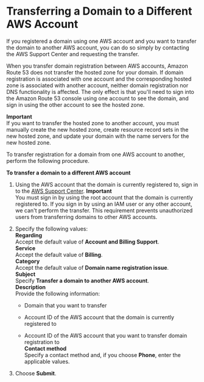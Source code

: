 # Transferring a Domain to a Different AWS Account<a name="domain-transfer-between-aws-accounts"></a>

If you registered a domain using one AWS account and you want to transfer the domain to another AWS account, you can do so simply by contacting the AWS Support Center and requesting the transfer\.

When you transfer domain registration between AWS accounts, Amazon Route 53 does not transfer the hosted zone for your domain\. If domain registration is associated with one account and the corresponding hosted zone is associated with another account, neither domain registration nor DNS functionality is affected\. The only effect is that you'll need to sign into the Amazon Route 53 console using one account to see the domain, and sign in using the other account to see the hosted zone\.

**Important**  
If you want to transfer the hosted zone to another account, you must manually create the new hosted zone, create resource record sets in the new hosted zone, and update your domain with the name servers for the new hosted zone\.

To transfer registration for a domain from one AWS account to another, perform the following procedure\.

**To transfer a domain to a different AWS account**

1. Using the AWS account that the domain is currently registered to, sign in to the [AWS Support Center](https://console.aws.amazon.com/support/home?region=us-east-1#/case/create?issueType=customer-service&serviceCode=billing&categoryCode=domain-name-registration-issue)\.
**Important**  
You must sign in by using the root account that the domain is currently registered to\. If you sign in by using an IAM user or any other account, we can't perform the transfer\. This requirement prevents unauthorized users from transferring domains to other AWS accounts\.

1. Specify the following values:  
**Regarding**  
Accept the default value of **Account and Billing Support**\.  
**Service**  
Accept the default value of **Billing**\.  
**Category**  
Accept the default value of **Domain name registration issue**\.  
**Subject**  
Specify **Transfer a domain to another AWS account**\.  
**Description**  
Provide the following information:  

   + Domain that you want to transfer

   + Account ID of the AWS account that the domain is currently registered to

   + Account ID of the AWS account that you want to transfer domain registration to  
**Contact method**  
Specify a contact method and, if you choose **Phone**, enter the applicable values\.

1. Choose **Submit**\.